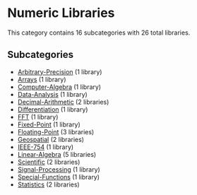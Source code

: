 # Numeric Libraries

This category contains 16 subcategories with 26 total libraries.

## Subcategories

- [Arbitrary-Precision](Arbitrary-Precision.md) (1 library)
- [Arrays](Arrays.md) (1 library)
- [Computer-Algebra](Computer-Algebra.md) (1 library)
- [Data-Analysis](Data-Analysis.md) (1 library)
- [Decimal-Arithmetic](Decimal-Arithmetic.md) (2 libraries)
- [Differentiation](Differentiation.md) (1 library)
- [FFT](FFT.md) (1 library)
- [Fixed-Point](Fixed-Point.md) (1 library)
- [Floating-Point](Floating-Point.md) (3 libraries)
- [Geospatial](Geospatial.md) (2 libraries)
- [IEEE-754](IEEE-754.md) (1 library)
- [Linear-Algebra](Linear-Algebra.md) (5 libraries)
- [Scientific](Scientific.md) (2 libraries)
- [Signal-Processing](Signal-Processing.md) (1 library)
- [Special-Functions](Special-Functions.md) (1 library)
- [Statistics](Statistics.md) (2 libraries)
